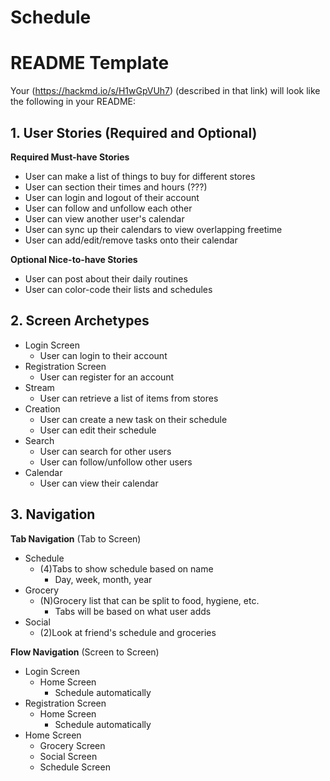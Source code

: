 # Schedule


# README Template

Your (https://hackmd.io/s/H1wGpVUh7) (described in that link) will look like the following in your README:

## 1. User Stories (Required and Optional)

**Required Must-have Stories**

 * User can make a list of things to buy for different stores
 * User can section their times and hours (???)
 * User can login and logout of their account
 * User can follow and unfollow each other
 * User can view another user's calendar
 * User can sync up their calendars to view overlapping freetime
 * User can add/edit/remove tasks onto their calendar

**Optional Nice-to-have Stories**
 * User can post about their daily routines
 * User can color-code their lists and schedules

## 2. Screen Archetypes

 * Login Screen
   * User can login to their account
 * Registration Screen
   * User can register for an account
 * Stream
   * User can retrieve a list of items from stores
 * Creation
   * User can create a new task on their schedule
   * User can edit their schedule
 * Search
   * User can search for other users
   * User can follow/unfollow other users
 * Calendar
   * User can view their calendar


## 3. Navigation

**Tab Navigation** (Tab to Screen)

 * Schedule
     * (4)Tabs to show schedule based on name
         * Day, week, month, year
 * Grocery
     * (N)Grocery list that can be split to food, hygiene, etc.
         * Tabs will be based on what user adds
 * Social
     * (2)Look at friend's schedule and groceries

**Flow Navigation** (Screen to Screen)

 * Login Screen 
   * Home Screen
       * Schedule automatically
* Registration Screen
    * Home Screen
       * Schedule automatically
 * Home Screen
   * Grocery Screen
   * Social Screen
   * Schedule Screen
